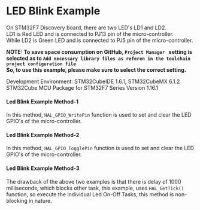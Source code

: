 # LED Blink Example
On STM32F7 Discovery board, there are two LED's LD1 and LD2.  
LD1 is Red LED and is connected to PJ13 pin of the micro-controller.  
While LD2 is Green LED and is connected to PJ5 pin of the micro-controller.  

**NOTE: To save space consumption on GitHub, `Project Manager ` setting is selected as to `Add necessary library files as referen in the toolchain project configuration file`  
So, to use this example, please make sure to select the correct setting.**  

Development Environment: STM32CubeIDE 1.6.1, STM32CubeMX 6.1.2  
STM32Cube MCU Package for STM32F7 Series Version 1.16.1  

#### Led Blink Example Method-1
In this method, ```HAL_GPIO_WritePin``` function is used to set and clear the LED GPIO's of the micro-controller.  

#### Led Blink Example Method-2
In this method, ```HAL_GPIO_TogglePin``` function is used to set and clear the LED GPIO's of the micro-controller.  

#### Led Blink Example Method-3
The drawback of the above two examples is that there is delay of 1000 milliseconds, which blocks other task, this example, uses ```HAL_GetTick()``` function, so execute the individual Led On-Off Tasks, this method is non-blocking in nature.  

